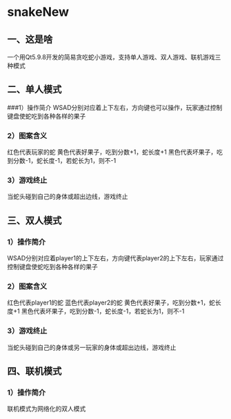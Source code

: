 # snakeNew

## 一、这是啥
一个用Qt5.9.8开发的简易贪吃蛇小游戏，支持单人游戏、双人游戏、联机游戏三种模式

## 二、单人模式
###1）操作简介
WSAD分别对应着上下左右，方向键也可以操作，玩家通过控制键盘使蛇吃到各种各样的果子
### 2）图案含义
红色代表玩家的蛇
黄色代表好果子，吃到分数+1，蛇长度+1
黑色代表坏果子，吃到分数-1，蛇长度-1，若蛇长为1，则不-1
### 3）游戏终止
当蛇头碰到自己的身体或超出边线，游戏终止

## 三、双人模式
### 1）操作简介
WSAD分别对应着player1的上下左右，方向键代表player2的上下左右，玩家通过控制键盘使蛇吃到各种各样的果子
### 2）图案含义
红色代表player1的蛇
蓝色代表player2的蛇
黄色代表好果子，吃到分数+1，蛇长度+1
黑色代表坏果子，吃到分数-1，蛇长度-1，若蛇长为1，则不-1
### 3）游戏终止
当蛇头碰到自己的身体或另一玩家的身体或超出边线，游戏终止

## 四、联机模式
### 1）操作简介
联机模式为网络化的双人模式